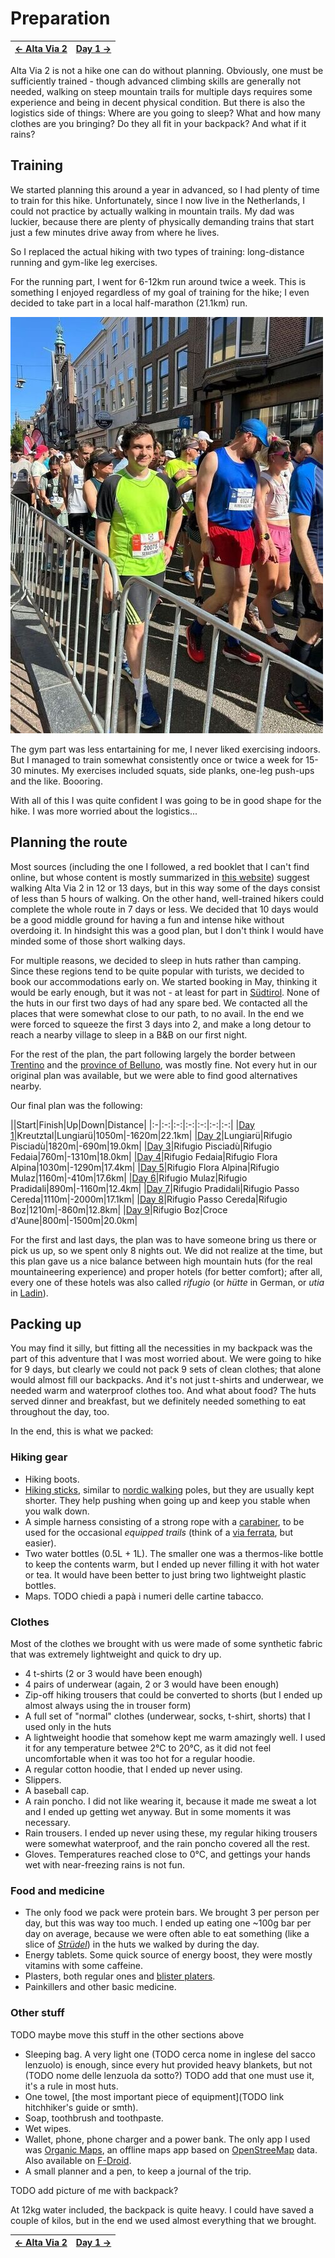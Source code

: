 # Preparation

|[← Alta Via 2](../)|[Day 1 →](../day1)|
|:-|-:|

Alta Via 2 is not a hike one can do without planning. Obviously, one must
be sufficiently trained - though advanced climbing skills are generally
not needed, walking on steep mountain trails for multiple days requires
some experience and being in decent physical condition. But there is also
the logistics side of things: Where are you going to sleep? What and how
many clothes are you bringing?  Do they all fit in your backpack? And
what if it rains?

## Training

We started planning this around a year in advanced, so I had plenty
of time to train for this hike. Unfortunately, since I now live in
the Netherlands, I could not practice by actually walking in mountain
trails. My dad was luckier, because there are plenty of physically
demanding trains that start just a few minutes drive away from where
he lives.

So I replaced the actual hiking with two types of training: long-distance
running and gym-like leg exercises.

For the running part, I went for 6-12km run around twice a week. This
is something I enjoyed regardless of my goal of training for the hike;
I even decided to take part in a local half-marathon (21.1km) run.

![Me, ready for a half marathon](../img/0-leiden-half-marathon.jpg)

The gym part was less entartaining for me, I never liked exercising
indoors.  But I managed to train somewhat consistently once or twice a
week for 15-30 minutes. My exercises included squats, side planks,
one-leg push-ups and the like. Boooring.

With all of this I was quite confident I was going to be in good
shape for the hike. I was more worried about the logistics...

## Planning the route

Most sources (including the one I followed, a red booklet that I
can't find online, but whose content is mostly summarized in
[this website](https://www.altavia2dolomiti.com/percorso))
suggest walking Alta Via 2 in 12 or 13 days, but in this way some of
the days consist of less than 5 hours of walking. On the other hand,
well-trained hikers could complete the whole route in 7 days or less. We
decided that 10 days would be a good middle ground for having a fun and
intense hike without overdoing it. In hindsight this was a good plan, but
I don't think I would have minded some of those short walking days.

For multiple reasons, we decided to sleep in huts rather than camping.
Since these regions tend to be quite popular with turists, we decided to
book our accommodations early on.  We started booking in May, thinking it
would be early enough, but it was not - at least for part in
[Südtirol](https://en.wikipedia.org/wiki/South_Tyrol).
None of the huts in our first two days of had any spare bed. We contacted
all the places that were somewhat close to our path, to no avail. In the
end we were forced to squeeze the first 3 days into 2, and make a long
detour to reach a nearby village to sleep in a B&B on our first night.

For the rest of the plan, the part following largely the border between
[Trentino](https://en.wikipedia.org/wiki/Trentino) and the
[province of Belluno](https://en.wikipedia.org/wiki/Province_of_Belluno),
was mostly fine. Not every hut in our original plan was available, but
we were able to find good alternatives nearby.

Our final plan was the following:

||Start|Finish|Up|Down|Distance|
|:-|:-:|:-:|:-:|:-:|:-:|:-:|
|[Day 1](./day1)|Kreutztal|Lungiarü|1050m|-1620m|22.1km|
|[Day 2](./day2)|Lungiarü|Rifugio Pisciadù|1820m|-690m|19.0km|
|[Day 3](./day3)|Rifugio Pisciadù|Rifugio Fedaia|760m|-1310m|18.0km|
|[Day 4](./day4)|Rifugio Fedaia|Rifugio Flora Alpina|1030m|-1290m|17.4km|
|[Day 5](./day5)|Rifugio Flora Alpina|Rifugio Mulaz|1160m|-410m|17.6km|
|[Day 6](./day6)|Rifugio Mulaz|Rifugio Pradidali|890m|-1160m|12.4km|
|[Day 7](./day7)|Rifugio Pradidali|Rifugio Passo Cereda|1110m|-2000m|17.1km|
|[Day 8](./day8)|Rifugio Passo Cereda|Rifugio Boz|1210m|-860m|12.8km|
|[Day 9](./day9)|Rifugio Boz|Croce d'Aune|800m|-1500m|20.0km|

For the first and last days, the plan was to have someone bring
us there or pick us up, so we spent only 8 nights out.  We did not
realize at the time, but this plan gave us a nice balance between
high mountain huts (for the real mountaineering experience) and
proper hotels (for better comfort); after all, every one of these
hotels was also called *rifugio* (or *hütte* in German, or *utia* in
[Ladin](https://en.wikipedia.org/wiki/Ladin_language)).

## Packing up

You may find it silly, but fitting all the necessities in my backpack
was the part of this adventure that I was most worried about. We were
going to hike for 9 days, but clearly we could not pack 9 sets of clean
clothes; that alone would almost fill our backpacks. And it's not just
t-shirts and underwear, we needed warm and waterproof clothes too. And
what about food? The huts served dinner and breakfast, but we definitely
needed something to eat throughout the day, too.

In the end, this is what we packed:

### Hiking gear

* Hiking boots.
* [Hiking sticks](https://en.wikipedia.org/wiki/Trekking_pole), similar
  to [nordic walking](https://en.wikipedia.org/wiki/Nordic_walking) poles,
  but they are usually kept shorter. They help pushing when going up
  and keep you stable when you walk down.
* A simple harness consisting of a strong rope with a
  [carabiner](https://en.wikipedia.org/wiki/Carabiner), to be used
  for the occasional *equipped trails* (think of a
  [via ferrata](https://en.wikipedia.org/wiki/Via_ferrata), but easier).
* Two water bottles (0.5L + 1L). The smaller one was a thermos-like bottle
  to keep the contents warm, but I ended up never filling it with hot
  water or tea. It would have been better to just bring two lightweight
  plastic bottles.
* Maps. TODO chiedi a papà i numeri delle cartine tabacco.

### Clothes

Most of the clothes we brought with us were made of some synthetic
fabric that was extremely lightweight and quick to dry up.

* 4 t-shirts (2 or 3 would have been enough)
* 4 pairs of underwear (again, 2 or 3 would have been enough)
* Zip-off hiking trousers that could be converted to shorts (but
  I ended up almost always using the in trouser form)
* A full set of "normal" clothes (underwear, socks, t-shirt, shorts) that
  I used only in the huts
* A lightweight hoodie that somehow kept me warm amazingly well. I used
  it for any temperature betwee 2°C to 20°C, as it did not feel
  uncomfortable when it was too hot for a regular hoodie.
* A regular cotton hoodie, that I ended up never using.
* Slippers.
* A baseball cap.
* A rain poncho. I did not like wearing it, because it made me sweat a lot
  and I ended up getting wet anyway. But in some moments it was necessary.
* Rain trousers. I ended up never using these, my regular hiking trousers
  were somewhat waterproof, and the rain poncho covered all the rest.
* Gloves. Temperatures reached close to 0°C,
  and gettings your hands wet with near-freezing rains is not fun.

### Food and medicine

* The only food we pack were protein bars. We brought 3 per person per
  day, but this was way too much. I ended up eating one ~100g bar per day
  on average, because we were often able to eat something
  (like a slice of [*Strüdel*](https://en.wikipedia.org/wiki/Apple_strudel))
  in the huts we walked by during the day.
* Energy tablets. Some quick source of energy boost,
  they were mostly vitamins with some caffeine.
* Plasters, both regular ones and
  [blister platers](https://en.wikipedia.org/wiki/Compeed).
* Painkillers and other basic medicine.

### Other stuff

TODO maybe move this stuff in the other sections above

* Sleeping bag. A very light one (TODO cerca nome in inglese
  del sacco lenzuolo) is enough, since every hut provided heavy
  blankets, but not (TODO nome delle lenzuola da sotto?)
  TODO add that one must use it, it's a rule in most huts.
* One towel, [the most important piece of equipment](TODO link hitchhiker's guide or smth).
* Soap, toothbrush and toothpaste.
* Wet wipes.
* Wallet, phone, phone charger and a power bank. The only app I used was
  [Organic Maps](https://play.google.com/store/apps/details?id=app.organicmaps),
  an offline maps app based on
  [OpenStreeMap](https://www.openstreetmap.org/#map=12/46.5905/11.7540) data.
  Also available on [F-Droid](https://f-droid.org/packages/app.organicmaps/).
* A small planner and a pen, to keep a journal of the trip.

TODO add picture of me with backpack?

At 12kg water included, the backpack is quite heavy. I could have saved a
couple of kilos, but in the end we used almost everything that we brought.

|[← Alta Via 2](../)|[Day 1 →](../day1)|
|:-|-:|
